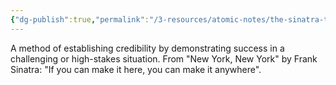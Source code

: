 ```yaml
---
{"dg-publish":true,"permalink":"/3-resources/atomic-notes/the-sinatra-test/","title":"The Sinatra Test","tags":["☢️"],"updated":"2025-10-18T21:23:28.320-07:00"}
---
```


A method of establishing credibility by demonstrating success in a challenging or high-stakes situation. From "New York, New York" by Frank Sinatra: "If you can make it here, you can make it anywhere".